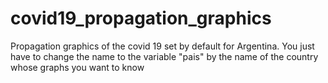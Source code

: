 # covid19_propagation_graphics
Propagation graphics of the covid 19 set by default for Argentina. You just have to change the name to the variable "pais" by the name of the country whose graphs you want to know
